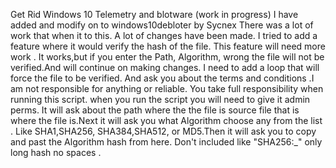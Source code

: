 Get Rid Windows 10 Telemetry and blotware (work in progress)
I have added and  modify on to windows10debloter by Sycnex
There was a lot of work that when it to this. A lot of changes have been made.
I tried to add a feature where it would verify the hash of the file. This feature will need more work . It works,but if you enter the Path, Algorithm, wrong the file will not be verified.And will continue on making changes. I need to add a loop that will force the file to be verified. And ask you about the terms and conditions .I am not responsible for anything or reliable. You take full responsibility when running this script.
when you run the script you will need to give it admin perms. It will ask about the path where the
the file is source file that is where the file is.Next it will ask you what Algorithm choose any from the list . Like SHA1,SHA256, SHA384,SHA512, or MD5.Then it will ask you to copy and past the Algorithm hash from here. Don't included like "SHA256:_" only long hash no spaces .
